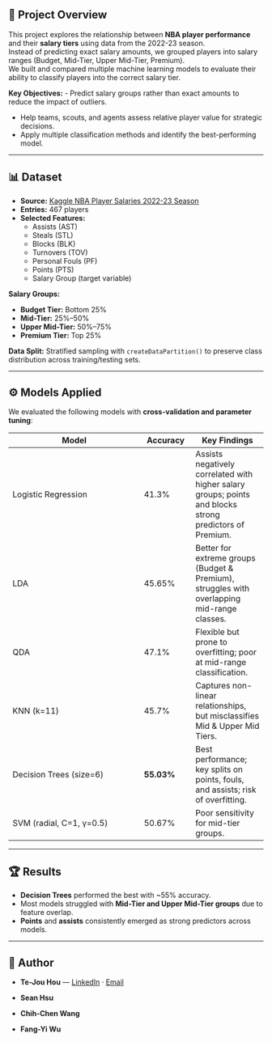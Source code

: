 ## 📌 Project Overview

This project explores the relationship between **NBA player
performance** and their **salary tiers** using data from the 2022-23
season.  
Instead of predicting exact salary amounts, we grouped players into
salary ranges (Budget, Mid-Tier, Upper Mid-Tier, Premium).  
We built and compared multiple machine learning models to evaluate their
ability to classify players into the correct salary tier.

**Key Objectives:** - Predict salary groups rather than exact amounts to
reduce the impact of outliers.  
- Help teams, scouts, and agents assess relative player value for
strategic decisions.  
- Apply multiple classification methods and identify the best-performing
model.

------------------------------------------------------------------------

## 📊 Dataset

-   **Source:** [Kaggle NBA Player Salaries 2022-23
    Season](https://www.kaggle.com/datasets/jamiewelsh2/nba-player-salaries-2022-23-season?select=nba_salaries.csv)  
-   **Entries:** 467 players  
-   **Selected Features:**
    -   Assists (AST)  
    -   Steals (STL)  
    -   Blocks (BLK)  
    -   Turnovers (TOV)  
    -   Personal Fouls (PF)  
    -   Points (PTS)  
    -   Salary Group (target variable)

**Salary Groups:** 
- **Budget Tier:** Bottom 25%  
- **Mid-Tier:** 25%–50%  
- **Upper Mid-Tier:** 50%–75%  
- **Premium Tier:** Top 25%

**Data Split:** Stratified sampling with `createDataPartition()` to
preserve class distribution across training/testing sets.

------------------------------------------------------------------------

## ⚙️ Models Applied

We evaluated the following models with **cross-validation and parameter
tuning**:

<table>
<colgroup>
<col style="width: 51%" />
<col style="width: 20%" />
<col style="width: 28%" />
</colgroup>
<thead>
<tr>
<th>Model</th>
<th>Accuracy</th>
<th>Key Findings</th>
</tr>
</thead>
<tbody>
<tr>
<td>Logistic Regression</td>
<td>41.3%</td>
<td>Assists negatively correlated with higher salary groups; points and
blocks strong predictors of Premium.</td>
</tr>
<tr>
<td>LDA</td>
<td>45.65%</td>
<td>Better for extreme groups (Budget &amp; Premium), struggles with
overlapping mid-range classes.</td>
</tr>
<tr>
<td>QDA</td>
<td>47.1%</td>
<td>Flexible but prone to overfitting; poor at mid-range
classification.</td>
</tr>
<tr>
<td>KNN (k=11)</td>
<td>45.7%</td>
<td>Captures non-linear relationships, but misclassifies Mid &amp; Upper
Mid Tiers.</td>
</tr>
<tr>
<td>Decision Trees (size=6)</td>
<td><strong>55.03%</strong></td>
<td>Best performance; key splits on points, fouls, and assists; risk of
overfitting.</td>
</tr>
<tr>
<td>SVM (radial, C=1, γ=0.5)</td>
<td>50.67%</td>
<td>Poor sensitivity for mid-tier groups.</td>
</tr>
</tbody>
</table>

------------------------------------------------------------------------

## 🏆 Results

-   **Decision Trees** performed the best with ~55% accuracy.  
-   Most models struggled with **Mid-Tier and Upper Mid-Tier groups**
    due to feature overlap.  
-   **Points** and **assists** consistently emerged as strong predictors
    across models.

------------------------------------------------------------------------

## 👤 Author

-   **Te-Jou Hou** —
    [LinkedIn](%7B%7Bwww.linkedin.com/in/te-jou-hou%7D%7D) ·
    [Email](mailto:%7B%7Bth5955a@american.edu%7D%7D)

-   **Sean Hsu**

-   **Chih-Chen Wang**

-   **Fang-Yi Wu**
